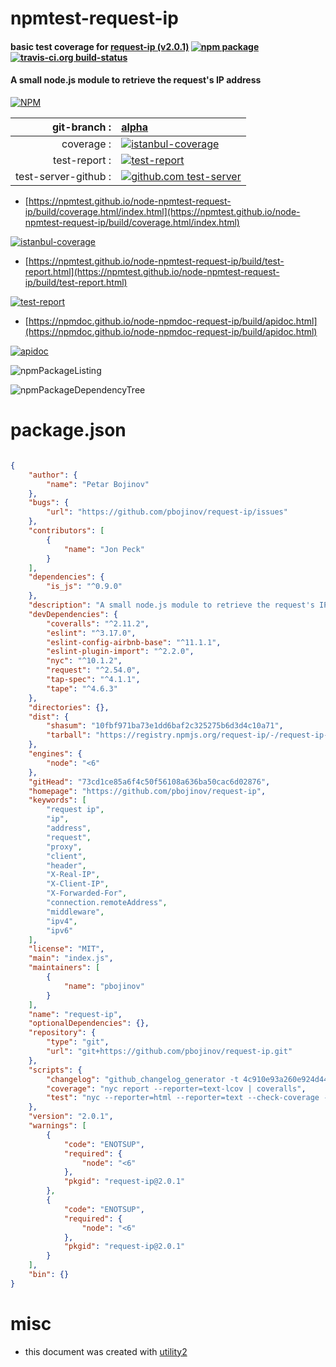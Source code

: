 # npmtest-request-ip

#### basic test coverage for  [request-ip (v2.0.1)](https://github.com/pbojinov/request-ip)  [![npm package](https://img.shields.io/npm/v/npmtest-request-ip.svg?style=flat-square)](https://www.npmjs.org/package/npmtest-request-ip) [![travis-ci.org build-status](https://api.travis-ci.org/npmtest/node-npmtest-request-ip.svg)](https://travis-ci.org/npmtest/node-npmtest-request-ip)

#### A small node.js module to retrieve the request's IP address

[![NPM](https://nodei.co/npm/request-ip.png?downloads=true&downloadRank=true&stars=true)](https://www.npmjs.com/package/request-ip)

| git-branch : | [alpha](https://github.com/npmtest/node-npmtest-request-ip/tree/alpha)|
|--:|:--|
| coverage : | [![istanbul-coverage](https://npmtest.github.io/node-npmtest-request-ip/build/coverage.badge.svg)](https://npmtest.github.io/node-npmtest-request-ip/build/coverage.html/index.html)|
| test-report : | [![test-report](https://npmtest.github.io/node-npmtest-request-ip/build/test-report.badge.svg)](https://npmtest.github.io/node-npmtest-request-ip/build/test-report.html)|
| test-server-github : | [![github.com test-server](https://npmtest.github.io/node-npmtest-request-ip/GitHub-Mark-32px.png)](https://npmtest.github.io/node-npmtest-request-ip/build/app/index.html) | | build-artifacts : | [![build-artifacts](https://npmtest.github.io/node-npmtest-request-ip/glyphicons_144_folder_open.png)](https://github.com/npmtest/node-npmtest-request-ip/tree/gh-pages/build)|

- [https://npmtest.github.io/node-npmtest-request-ip/build/coverage.html/index.html](https://npmtest.github.io/node-npmtest-request-ip/build/coverage.html/index.html)

[![istanbul-coverage](https://npmtest.github.io/node-npmtest-request-ip/build/screenCapture.buildCi.browser.%252Ftmp%252Fbuild%252Fcoverage.lib.html.png)](https://npmtest.github.io/node-npmtest-request-ip/build/coverage.html/index.html)

- [https://npmtest.github.io/node-npmtest-request-ip/build/test-report.html](https://npmtest.github.io/node-npmtest-request-ip/build/test-report.html)

[![test-report](https://npmtest.github.io/node-npmtest-request-ip/build/screenCapture.buildCi.browser.%252Ftmp%252Fbuild%252Ftest-report.html.png)](https://npmtest.github.io/node-npmtest-request-ip/build/test-report.html)

- [https://npmdoc.github.io/node-npmdoc-request-ip/build/apidoc.html](https://npmdoc.github.io/node-npmdoc-request-ip/build/apidoc.html)

[![apidoc](https://npmdoc.github.io/node-npmdoc-request-ip/build/screenCapture.buildCi.browser.%252Ftmp%252Fbuild%252Fapidoc.html.png)](https://npmdoc.github.io/node-npmdoc-request-ip/build/apidoc.html)

![npmPackageListing](https://npmtest.github.io/node-npmtest-request-ip/build/screenCapture.npmPackageListing.svg)

![npmPackageDependencyTree](https://npmtest.github.io/node-npmtest-request-ip/build/screenCapture.npmPackageDependencyTree.svg)



# package.json

```json

{
    "author": {
        "name": "Petar Bojinov"
    },
    "bugs": {
        "url": "https://github.com/pbojinov/request-ip/issues"
    },
    "contributors": [
        {
            "name": "Jon Peck"
        }
    ],
    "dependencies": {
        "is_js": "^0.9.0"
    },
    "description": "A small node.js module to retrieve the request's IP address",
    "devDependencies": {
        "coveralls": "^2.11.2",
        "eslint": "^3.17.0",
        "eslint-config-airbnb-base": "^11.1.1",
        "eslint-plugin-import": "^2.2.0",
        "nyc": "^10.1.2",
        "request": "^2.54.0",
        "tap-spec": "^4.1.1",
        "tape": "^4.6.3"
    },
    "directories": {},
    "dist": {
        "shasum": "10fbf971ba73e1dd6baf2c325275b6d3d4c10a71",
        "tarball": "https://registry.npmjs.org/request-ip/-/request-ip-2.0.1.tgz"
    },
    "engines": {
        "node": "<6"
    },
    "gitHead": "73cd1ce85a6f4c50f56108a636ba50cac6d02876",
    "homepage": "https://github.com/pbojinov/request-ip",
    "keywords": [
        "request ip",
        "ip",
        "address",
        "request",
        "proxy",
        "client",
        "header",
        "X-Real-IP",
        "X-Client-IP",
        "X-Forwarded-For",
        "connection.remoteAddress",
        "middleware",
        "ipv4",
        "ipv6"
    ],
    "license": "MIT",
    "main": "index.js",
    "maintainers": [
        {
            "name": "pbojinov"
        }
    ],
    "name": "request-ip",
    "optionalDependencies": {},
    "repository": {
        "type": "git",
        "url": "git+https://github.com/pbojinov/request-ip.git"
    },
    "scripts": {
        "changelog": "github_changelog_generator -t 4c910e93a260e924d44e800b1a4345bf1115c532",
        "coverage": "nyc report --reporter=text-lcov | coveralls",
        "test": "nyc --reporter=html --reporter=text --check-coverage --lines=100 --statements=100 tape ./test/*.js"
    },
    "version": "2.0.1",
    "warnings": [
        {
            "code": "ENOTSUP",
            "required": {
                "node": "<6"
            },
            "pkgid": "request-ip@2.0.1"
        },
        {
            "code": "ENOTSUP",
            "required": {
                "node": "<6"
            },
            "pkgid": "request-ip@2.0.1"
        }
    ],
    "bin": {}
}
```



# misc
- this document was created with [utility2](https://github.com/kaizhu256/node-utility2)
